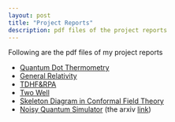 ```yaml
---
layout: post
title: "Project Reports"
description: pdf files of the project reports
---
```

Following are the pdf files of my project reports
- [Quantum Dot Thermometry](../../../pdfs/summerprojectreport2016.pdf)
- [General Relativity](../../../pdfs/summerprojectreport2017.pdf)
- [TDHF&RPA](../../../pdfs/tdhf&rpa.pdf)
- [Two Well](../../../pdfs/twowell.pdf)
- [Skeleton Diagram in Conformal Field Theory](../../../pdfs/report.pdf)
- [Noisy Quantum Simulator](../../../pdfs/1908.05154.pdf) (the arxiv [link](https://arxiv.org/abs/1908.05154))